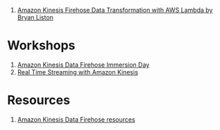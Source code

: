 
1. [Amazon Kinesis Firehose Data Transformation with AWS Lambda by Bryan Liston](https://aws.amazon.com/blogs/compute/amazon-kinesis-firehose-data-transformation-with-aws-lambda/)


# Workshops

1. [Amazon Kinesis Data Firehose Immersion Day](https://catalog.us-east-1.prod.workshops.aws/workshops/32e6bc9a-5c03-416d-be7c-4d29f40e55c4/en-US)
2. [Real Time Streaming with Amazon Kinesis](https://catalog.workshops.aws/real-time-streaming-with-kinesis/en-US)


# Resources

1. [Amazon Kinesis Data Firehose resources](https://aws.amazon.com/kinesis/data-firehose/resources/)
